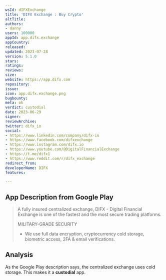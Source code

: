 ```yaml
---
wsId: dIFXExchange
title: 'DIFX Exchange : Buy Crypto'
altTitle: 
authors:
- danny
users: 100000
appId: app.difx.exchange
appCountry: 
released: 
updated: 2023-07-28
version: 5.1.0
stars: 
ratings: 
reviews: 
size: 
website: https://app.difx.com
repository: 
issue: 
icon: app.difx.exchange.png
bugbounty: 
meta: ok
verdict: custodial
date: 2023-06-29
signer: 
reviewArchive: 
twitter: difx_io
social:
- https://www.linkedin.com/company/difx-io
- https://www.facebook.com/difxexchange
- https://www.instagram.com/difx.io
- https://www.youtube.com/@DigitalFinancialExchange
- https://t.me/difx1
- https://www.reddit.com/r/difx_exchange
redirect_from: 
developerName: DIFX
features: 

---
```


## App Description from Google Play

> A fully insured centralized exchange, DIFX - Digital Financial Exchange is one of the fastest and the most secure trading platforms.
>
> MILITARY-GRADE SECURITY
> - We use full data encryption, cryptocurrency cold storage, biometric access, 2FA & email verifications.

## Analysis

As the Google Play description says, the centralized exchange uses cold storage. This makes it a **custodial** app.
